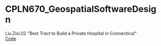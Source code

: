 # CPLN670_GeospatialSoftwareDesign

Liu.Zixi.02 "Best Tract to Build a Private Hospital in Connecticut" <br/>
[Code](https://code.earthengine.google.com/777683dcc3aef7293cd897ef22f08eb5)


